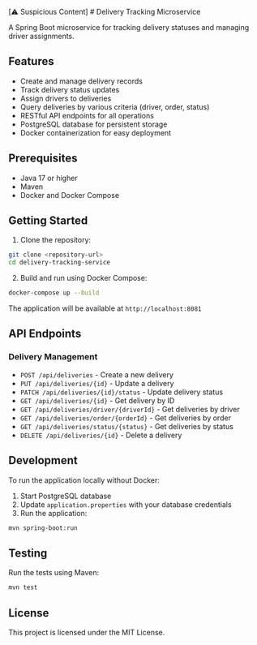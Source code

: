 [⚠️ Suspicious Content] # Delivery Tracking Microservice

A Spring Boot microservice for tracking delivery statuses and managing driver assignments.

## Features

- Create and manage delivery records
- Track delivery status updates
- Assign drivers to deliveries
- Query deliveries by various criteria (driver, order, status)
- RESTful API endpoints for all operations
- PostgreSQL database for persistent storage
- Docker containerization for easy deployment

## Prerequisites

- Java 17 or higher
- Maven
- Docker and Docker Compose

## Getting Started

1. Clone the repository:

```bash
git clone <repository-url>
cd delivery-tracking-service
```

2. Build and run using Docker Compose:

```bash
docker-compose up --build
```

The application will be available at `http://localhost:8081`

## API Endpoints

### Delivery Management

- `POST /api/deliveries` - Create a new delivery
- `PUT /api/deliveries/{id}` - Update a delivery
- `PATCH /api/deliveries/{id}/status` - Update delivery status
- `GET /api/deliveries/{id}` - Get delivery by ID
- `GET /api/deliveries/driver/{driverId}` - Get deliveries by driver
- `GET /api/deliveries/order/{orderId}` - Get deliveries by order
- `GET /api/deliveries/status/{status}` - Get deliveries by status
- `DELETE /api/deliveries/{id}` - Delete a delivery

## Development

To run the application locally without Docker:

1. Start PostgreSQL database
2. Update `application.properties` with your database credentials
3. Run the application:

```bash
mvn spring-boot:run
```

## Testing

Run the tests using Maven:

```bash
mvn test
```

## License

This project is licensed under the MIT License.
